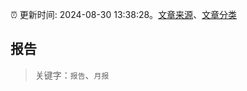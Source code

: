 :alarm_clock: 更新时间: 2024-08-30 13:38:28。[文章来源](/README.md)、[文章分类](/TAGS.md)

## 报告


> 关键字：`报告`、`月报`




